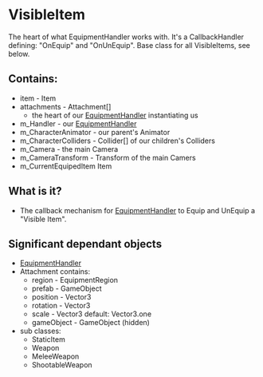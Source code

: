 # VisibleItem

The heart of what EquipmentHandler works with.
It's a CallbackHandler defining: "OnEquip" and "OnUnEquip".
Base class for all VisibleItems, see below.

## Contains:
* item - Item
* attachments - Attachment[]
  * the heart of our [EquipmentHandler](EquipmentHandler.md) instantiating us
* m_Handler - our [EquipmentHandler](EquipmentHandler.md) 
* m_CharacterAnimator - our parent's Animator
* m_CharacterColliders - Collider[] of our children's Colliders
* m_Camera - the main Camera 
* m_CameraTransform - Transform of the main Camers
* m_CurrentEquipedItem Item 

## What is it?
* The callback mechanism for [EquipmentHandler](EquipmentHandler.md) 
to Equip and UnEquip a "Visible Item".

## Significant dependant objects
* [EquipmentHandler](EquipmentHandler.md)
* Attachment contains:
  * region - EquipmentRegion 
  * prefab - GameObject 
  * position - Vector3 
  * rotation - Vector3 
  * scale - Vector3 default: Vector3.one
  * gameObject - GameObject (hidden)
* sub classes:
  * StaticItem
  * Weapon
   * MeleeWeapon
   * ShootableWeapon
